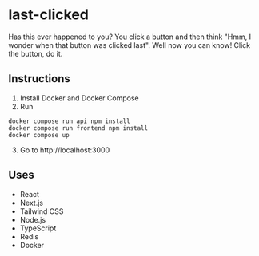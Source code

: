 # last-clicked

Has this ever happened to you? You click a button and then think "Hmm, I
wonder when that button was clicked last". Well now you can know! Click the
button, do it.

## Instructions

1. Install Docker and Docker Compose
2. Run
```
docker compose run api npm install
docker compose run frontend npm install
docker compose up
```
3. Go to http://localhost:3000


## Uses

- React
- Next.js
- Tailwind CSS
- Node.js
- TypeScript
- Redis
- Docker
